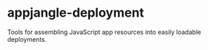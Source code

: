 appjangle-deployment
====================

Tools for assembling JavaScript app resources into easily loadable deployments.
